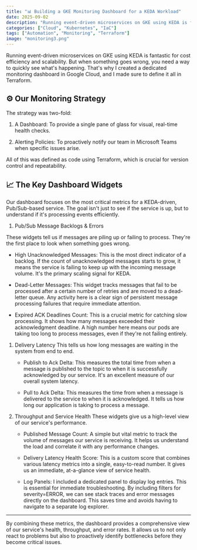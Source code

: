```yaml
---
title: "📊 Building a GKE Monitoring Dashboard for a KEDA Workload"
date: 2025-09-02
description: "Running event-driven microservices on GKE using KEDA is fantastic for cost efficiency and scalability."
categories: ["Cloud", "Kubernetes", "IaC"]
tags: ["Automation", "Monitoring", "Terraform"]
image: "monitoring3.png"
---
```


Running event-driven microservices on GKE using KEDA is fantastic for cost efficiency and scalability. But when something goes wrong, you need a way to quickly see what's happening. That's why I created a dedicated monitoring dashboard in Google Cloud, and I made sure to define it all in Terraform.

## ⚙️ Our Monitoring Strategy

The strategy was two-fold:

1. A Dashboard: To provide a single pane of glass for visual, real-time health checks.

2. Alerting Policies: To proactively notify our team in Microsoft Teams when specific issues arise.

All of this was defined as code using Terraform, which is crucial for version control and repeatability.

## 📈 The Key Dashboard Widgets

Our dashboard focuses on the most critical metrics for a KEDA-driven, Pub/Sub-based service. The goal isn't just to see if the service is up, but to understand if it's processing events efficiently.

1. Pub/Sub Message Backlogs & Errors

These widgets tell us if messages are piling up or failing to process. They're the first place to look when something goes wrong.

   - High Unacknowledged Messages: This is the most direct indicator of a backlog. If the count of unacknowledged messages starts to grow, it means the service is failing to keep up with the incoming message volume. It's the primary scaling signal for KEDA.

   - Dead-Letter Messages: This widget tracks messages that fail to be processed after a certain number of retries and are moved to a dead-letter queue. Any activity here is a clear sign of persistent message processing failures that require immediate attention.

   - Expired ACK Deadlines Count: This is a crucial metric for catching slow processing. It shows how many messages exceeded their acknowledgment deadline. A high number here means our pods are taking too long to process messages, even if they're not failing entirely.

1. Delivery Latency
This tells us how long messages are waiting in the system from end to end.

   - Publish to Ack Delta: This measures the total time from when a message is published to the topic to when it is successfully acknowledged by our service. It's an excellent measure of our overall system latency.

   - Pull to Ack Delta: This measures the time from when a message is delivered to the service to when it is acknowledged. It tells us how long our application is taking to process a message.

1. Throughput and Service Health
These widgets give us a high-level view of our service's performance.

   - Published Message Count: A simple but vital metric to track the volume of messages our service is receiving. It helps us understand the load and correlate it with any performance changes.

   - Delivery Latency Health Score: This is a custom score that combines various latency metrics into a single, easy-to-read number. It gives us an immediate, at-a-glance view of service health.

   - Log Panels: I included a dedicated panel to display log entries. This is essential for immediate troubleshooting. By including filters for severity=ERROR, we can see stack traces and error messages directly on the dashboard. This saves time and avoids having to navigate to a separate log explorer.

---
By combining these metrics, the dashboard provides a comprehensive view of our service's health, throughput, and error rates. It allows us to not only react to problems but also to proactively identify bottlenecks before they become critical issues.
